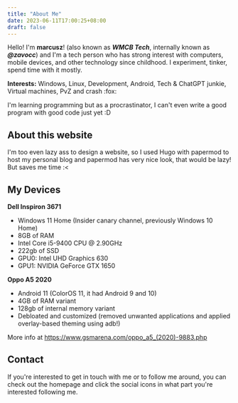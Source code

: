 ```yaml
---
title: "About Me"
date: 2023-06-11T17:00:25+08:00
draft: false
---
```

Hello! I'm **marcusz**! (also known as ***WMCB Tech***, internally known as ***@zavocc***) and I'm a tech person who has strong interest with computers, mobile devices, and other technology since childhood. I experiment, tinker, spend time with it mostly.

**Interests:**
Windows, Linux, Development, Android, Tech & ChatGPT junkie, Virtual machines, PvZ and crash :fox:

I'm learning programming but as a procrastinator, I can't even write a good program with good code just yet :D

## About this website 
I'm too even lazy ass to design a website, so I used Hugo with papermod to host my personal blog and papermod has very nice look, that would be lazy! But saves me time :<

## My Devices
**Dell Inspiron 3671**
- Windows 11 Home (Insider canary channel, previously Windows 10 Home)
- 8GB of RAM 
- Intel Core i5-9400 CPU @ 2.90GHz
- 222gb of SSD
- GPU0: Intel UHD Graphics 630
- GPU1: NVIDIA GeForce GTX 1650

**Oppo A5 2020**
- Android 11 (ColorOS 11, it had Android 9 and 10)
- 4GB of RAM variant
- 128gb of internal memory variant
- Debloated and customized (removed unwanted applications and applied overlay-based theming using adb!)

More info at https://www.gsmarena.com/oppo_a5_(2020)-9883.php

## Contact
If you're interested to get in touch with me or to follow me around, you can check out the homepage and click the social icons in what part you're interested following me.